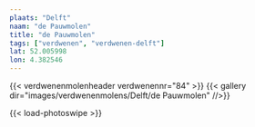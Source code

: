 ```yaml
---
plaats: "Delft"
naam: "de Pauwmolen"
title: "de Pauwmolen"
tags: ["verdwenen", "verdwenen-delft"]
lat: 52.005998 
lon: 4.382546
---
```

{{< verdwenenmolenheader verdwenennr="84" >}}
{{< gallery dir="images/verdwenenmolens/Delft/de Pauwmolen" //>}}

{{< load-photoswipe >}}